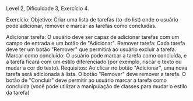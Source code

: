 Level 2, Dificuldade 3, Exercício 4.

Exercício:
Objetivo: Criar uma lista de tarefas (to-do list) onde o usuário pode adicionar, remover e marcar as tarefas como concluídas.

Adicionar tarefa: O usuário deve ser capaz de adicionar tarefas com um campo de entrada e um botão de "Adicionar".
Remover tarefa: Cada tarefa deve ter um botão "Remover" que permitirá ao usuário excluir a tarefa.
Marcar como concluído: O usuário pode marcar a tarefa como concluída, e a tarefa ficará com um estilo diferenciado (por exemplo, riscar o texto ou mudar a cor do texto).
Requisitos:
Ao clicar no botão "Adicionar", uma nova tarefa será adicionada à lista.
O botão "Remover" deve remover a tarefa.
O botão de "Concluir" deve permitir ao usuário marcar a tarefa como concluída (você pode utilizar a manipulação de classes para mudar o estilo da tarefa)